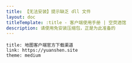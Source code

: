 ```yaml
---
title: 【无法安装】提示缺乏 dll 文件
layout: doc
titleTemplate: :title - 客户端使用手册 | 空荧酒馆
description: 请使用免安装压缩包，正是为此准备的
---
```


[文：【无法安装】提示缺乏dll文件]: # 'https://support.qq.com/products/321980/faqs/127820'

```card
title: 地图客户端官方下载渠道
link: https://yuanshen.site
theme: medium
```
